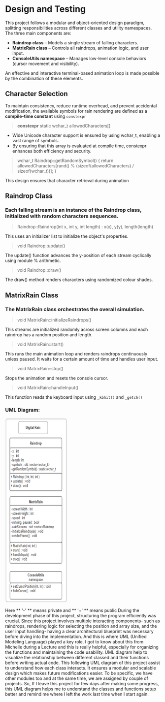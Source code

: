 
# Design and Testing
This project follows a modular and object-oriented design paradigm, splitting responsibilities across different classes and utility namespaces. The three main components are:

 - **Raindrop class** – Models a single stream of falling characters.
 - **MatrixRain class** – Controls all raindrops, animation logic, and user input.
 - **ConsoleUtils namespace** – Manages low-level console behaviors (cursor movement and visibility).

An effective and interactive terminal-based animation loop is made possible by the combination of these elements.

## Character Selection
To maintain consistency, reduce runtime overhead, and prevent accidental modification, the available symbols for rain rendering are defined as a **compile-time constant** using `constexpr`
> **constexpr** static wchar_t allowedCharacters[]

 - Wide Unicode character support is ensured by using wchar_t, enabling a vast range of symbols.
 - By ensuring that this array is evaluated at compile time, constexpr enhances both efficiency and security.

> wchar_t Raindrop::getRandomSymbol() {
    return allowedCharacters[rand() % (sizeof(allowedCharacters) / sizeof(wchar_t))];
}

This design ensures that character retrieval during animation


## Raindrop Class 
### Each falling stream is an instance of the Raindrop class, initialized with random characters sequences. 
> Raindrop::Raindrop(int x, int y, int length) : x(x), y(y), length(length) 

This uses an initializer list to initialize the object's properties.
> void Raindrop::update()


The update() function advances the y-position of each stream cyclically using module % arithmetic.
> void Raindrop::draw() 

The draw() method renders characters using randomized colour shades.

## MatrixRain Class 
### The MatrixRain class orchestrates the overall simulation.
> void MatrixRain::initializeRaindrops()

This streams are initialized randomly across screen columns and each raindrop has a random position and length.
> void MatrixRain::start()

This runs the main animation loop and renders raindrops continuously unless paused. It waits for a certain amount of time and handles user input.
>void MatrixRain::stop()

Stops the animation and resets the console cursor.
>void MatrixRain::handleInput()

This function reads the keyboard input using `_kbhit()` and `_getch()`

### UML Diagram:

<img src="https://raw.githubusercontent.com/par2hibATU/DigitalRain_Project.Cpp/main/docs/assets/images/Screenshot 2025-04-04 005822.png"      width="200" height="600">

Here ** '-' ** means private and ** '+' ** means public
During the development phase of this project, structuring the program efficiently was crucial. Since this project involves multiple interacting components- such as raindrops, rendering logic for selecting the position and array size, and the user input handling- having a clear architectural blueprint was necessary before diving into the implementation. And this is where UML (Unified Modeling Language) played a key role. I got to know about this from Michelle during a Lecture and this is really helpful, especially for organizing the functions and maintaining the code usability.
UML diagram help to visualize the relationship between different classed and their functions before writing actual code. This following UML diagram of this project assist to understand how each class interacts. It ensures a modular and scalable design which makes future modifications easier. To be specific, we have other modules too and at the same time, we are assigned by couple of projects. So, If I leave this project for few days after making some progress, this UML diagram helps me to understand the classes and functions setup better and remind me where I left the work last time when I start again. 


